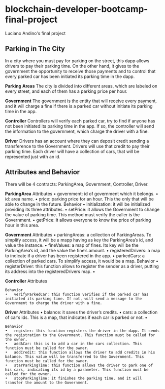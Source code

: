# blockchain-developer-bootcamp-final-project
Luciano Andino's final project

## **Parking in The City**
In a city where you must pay for parking on the street, this dapp allows drivers to pay their parking time. On the other hand, it gives to the government the opportunity to receive those payments and to control that every parked car has been initiated its parking time in the dapp.

**Parking Areas**
The city is divided into different areas, which are labeled on every street, and each of them has a parking price per hour.

**Government**
The government is the entity that will receive every payment, and it will charge a fine if there is a parked car without initiate its parking time in the app.

**Controller**
Controllers will verify each parked car, try to find if anyone has not been initiated its parking time in the app. If so, the controller will send the information to the government, which charge the driver with a fine.

**Driver**
Drivers has an account where they can deposit credit sending a transference to the Government. Drivers will use that credit to pay their parking time.
Each driver will have a collection of cars, that will be represented just with an id.

## **Attributes and Behavior**
There will be 4 contracts: ParkingArea, Government, Controller, Driver.

**ParkingArea**
    Attributes
    •	government: id of government which it belongs.
    •	id: area name.
    •	price: parking price for an hour. This the only that will be able to change in the future.
    Behavior
    •	Initialization: it will be initialized providing its three attributes. 
    •	setPrice: it allows the Government to change the value of parking time. This method must verify the caller is the Government.
    •	getPrice: it allows everyone to know the price of parking hour in this area. 

**Government**
    Attributes
    •	parkingAreas: a collection of ParkingAreas. To simplify access, it will be a mapp having as key the ParkingArea’s id, and value the instance.
    •	fineValues: a map of fines. Its key will be the ParkingArea’s id, and the value the fine’s amount.
    •	registeredDrivers: a map to indicate if a driver has been registered in the app.
    •	parkedCars: a collection of parked cars. To simplify access, it would be a map.
    Behavior
    •	registerDriver: this function allows to register the sender as a driver, putting its address into the registeredDrivers map. 
    •	

**Controller**
    Attributes

    Behavior
    •	verifyParkedCar: this function verifies if the parked car has initiated its parking time. If not, will send a message to the Government to charge the driver with a fine.

**Driver**
    Attributes
    •	balance: it saves the driver’s credits.
    •	cars: a collection of car’s ids. This is a map, that indicates if each car is parked or not. 
    •	

    Behavior
    •	register: this function registers the driver in the dapp. It sends the registration to the Government. This function must be called for the owner.
    •	addACar: this is to add a car in the cars collection. This function must be called for the owner.
    •	addCredit: this function allows the driver to add credits in his balance. This value will be transferred to the Government. This function must be called for the owner.
    •	starParkingTime: this function allows the driver to park one of his cars, indicating its id by a parameter. This function must be called for the owner.
    •	stopParkingTime: it finishes the parking time, and it will transfer the amount to the Government.


